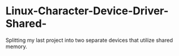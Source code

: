 # Linux-Character-Device-Driver-Shared-
Splitting my last project into two separate devices that utilize shared memory.
